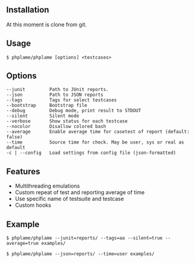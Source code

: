 Installation
------------

At this moment is clone from git.

Usage
------------

    $ phplame/phplame [options] <testcases>

Options
------------
    --junit         Path to JUnit reports.
    --json          Path to JSON reports
    --tags          Tags for select testcases
    --bootstrap     Bootstrap file
    --debug         Debug mode, print result to STDOUT
    --silent        Silent mode
    --verbose       Show status for each testcase
    --nocolor       Disallow colored bash
    --average       Enable average time for casetest of report (default: false)
    --time          Source time for check. May be user, sys or real as default
    -c | --config   Load settings from config file (json-formatted)

Features
------------

* Multithreading emulations
* Custom repeat of test and reporting average of time
* Use specific name of testsuite and testcase
* Custom hooks

Example
------------

    $ phplame/phplame --junit=reports/ --tags=aa --silent=true --average=true examples/

    $ phplame/phplame --json=reports/ --time=user examples/
